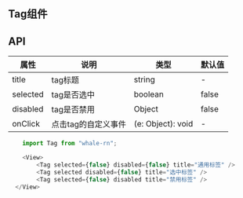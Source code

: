 ## Tag组件

## API
属性 | 说明 | 类型 | 默认值
----|-----|------|------
| title   | tag标题 | string | - |
| selected | tag是否选中 | boolean | false |
| disabled | tag是否禁用 | Object | false |
| onClick  | 点击tag的自定义事件 | (e: Object): void | - |

```js
    import Tag from "whale-rn";

    <View>
        <Tag selected={false} disabled={false} title="通用标签" />
        <Tag selected disabled={false} title="选中标签" />
        <Tag selected={false} disabled title="禁用标签" />
  </View>
```
